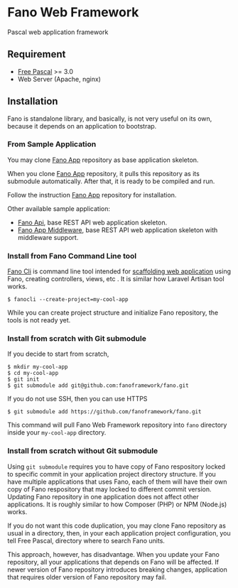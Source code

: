# Fano Web Framework

Pascal web application framework

## Requirement

- [Free Pascal](https://www.freepascal.org/) >= 3.0
- Web Server (Apache, nginx)

## Installation

Fano is standalone library, and basically, is not very useful on its own,
because it depends on an application to bootstrap.

### From Sample Application

You may clone [Fano App](https://github.com/fanoframework/fano-app) repository as
base application skeleton.

When you clone [Fano App](https://github.com/fanoframework/fano-app) repository,
it pulls this repository as its submodule automatically. After that, it is ready to be compiled and run.

Follow the instruction [Fano App](https://github.com/fanoframework/fano-app) repository for installation.

Other available sample application:

- [Fano Api](https://github.com/fanoframework/fano-api), base REST API web application skeleton.
- [Fano App Middleware](https://github.com/fanoframework/fano-app-middleware), base REST API web application skeleton with middleware support.

### Install from Fano Command Line tool

[Fano Cli](https://github.com/fanoframework/fano-cli) is command line tool intended
for [scaffolding web application](https://fanoframework.github.io/scaffolding-with-fano-cli/) using Fano, creating controllers, views, etc . It is similar how Laravel Artisan tool works.

    $ fanocli --create-project=my-cool-app

While you can create project structure and initialize Fano repository, the tools is not ready yet.

### Install from scratch with Git submodule

If you decide to start from scratch,

    $ mkdir my-cool-app
    $ cd my-cool-app
    $ git init
    $ git submodule add git@github.com:fanoframework/fano.git

If you do not use SSH, then you can use HTTPS

    $ git submodule add https://github.com/fanoframework/fano.git

This command will pull Fano Web Framework repository into `fano` directory inside
your `my-cool-app` directory.

### Install from scratch without Git submodule

Using `git submodule` requires you to have copy of Fano respository locked to specific commit in your
application project directory structure. If you have multiple applications that uses Fano, each of them will have their own copy of Fano respository that may locked to different commit version. Updating Fano repository in one application
does not affect other applications. It is roughly similar to how Composer (PHP)
or NPM (Node.js) works.

If you do not want this code duplication, you may clone Fano repository as usual
in a directory, then, in your each application project configuration, you tell
Free Pascal, directory where to search Fano units.

This approach, however, has disadvantage. When you update your Fano repository,
all your applications that depends on Fano will be affected. If newer version of Fano repository introduces breaking changes, application that requires older version of Fano repository may fail.
